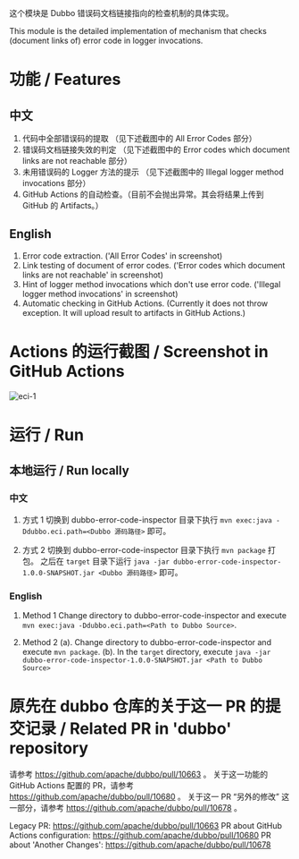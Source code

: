 这个模块是 Dubbo 错误码文档链接指向的检查机制的具体实现。

This module is the detailed implementation of mechanism that checks (document links of) error code in logger invocations.

# 功能 / Features
## 中文
1. 代码中全部错误码的提取 （见下述截图中的 All Error Codes 部分）
2. 错误码文档链接失效的判定 （见下述截图中的 Error codes which document links are not reachable 部分）
3. 未用错误码的 Logger 方法的提示 （见下述截图中的 Illegal logger method invocations 部分）
4. GitHub Actions 的自动检查。（目前不会抛出异常。其会将结果上传到 GitHub 的 Artifacts。）

## English
1. Error code extraction. ('All Error Codes' in screenshot)
2. Link testing of document of error codes. ('Error codes which document links are not reachable' in screenshot)
3. Hint of logger method invocations which don't use error code. ('Illegal logger method invocations' in screenshot)
4. Automatic checking in GitHub Actions. (Currently it does not throw exception. It will upload result to artifacts in GitHub Actions.)

# Actions 的运行截图 / Screenshot in GitHub Actions
![eci-1](https://user-images.githubusercontent.com/4351489/192001227-36315550-60e4-4846-9550-d4cd1e2363c5.jpg)

# 运行 / Run
## 本地运行 / Run locally
### 中文
1. 方式 1
   切换到 dubbo-error-code-inspector 目录下执行 `mvn exec:java -Ddubbo.eci.path=<Dubbo 源码路径>` 即可。

2. 方式 2
   切换到 dubbo-error-code-inspector 目录下执行 `mvn package` 打包。
   之后在 `target` 目录下运行 `java -jar dubbo-error-code-inspector-1.0.0-SNAPSHOT.jar <Dubbo 源码路径>` 即可。

### English
1. Method 1
   Change directory to dubbo-error-code-inspector and execute `mvn exec:java -Ddubbo.eci.path=<Path to Dubbo Source>`.

2. Method 2
   (a). Change directory to dubbo-error-code-inspector and execute `mvn package`.
   (b). In the `target` directory, execute `java -jar dubbo-error-code-inspector-1.0.0-SNAPSHOT.jar <Path to Dubbo Source>`

# 原先在 dubbo 仓库的关于这一 PR 的提交记录 / Related PR in 'dubbo' repository
请参考 https://github.com/apache/dubbo/pull/10663 。
关于这一功能的 GitHub Actions 配置的 PR，请参考 https://github.com/apache/dubbo/pull/10680 。
关于这一 PR “另外的修改” 这一部分，请参考 https://github.com/apache/dubbo/pull/10678 。

Legacy PR: https://github.com/apache/dubbo/pull/10663
PR about GitHub Actions configuration: https://github.com/apache/dubbo/pull/10680
PR about 'Another Changes': https://github.com/apache/dubbo/pull/10678
